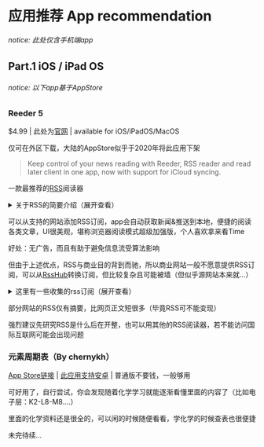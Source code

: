 # 应用推荐 App recommendation

###### notice: 此处仅含手机端app



## Part.1 iOS / iPad OS

###### notice: 以下app基于AppStore



### Reeder 5

$4.99 | 此处为[官网](https://reederapp.com/) | available for iOS/iPadOS/MacOS

仅可在外区下载，大陆的AppStore似乎于2020年将此应用下架

> Keep control of your news reading with Reeder, RSS reader and read later client in one app, now with support for iCloud syncing.

一款最推荐的[RSS](https://en.wikipedia.org/wiki/RSS)阅读器

<details>
<summary>关于RSS的简要介绍（展开查看）</summary>
<pre><code>
RSS (RDF Site Summary or Really Simple Syndication) is a web feed that allows users and applications to access updates to websites in a standardized, computer-readable format. Subscribing to RSS feeds can allow a user to keep track of many different websites in a single news aggregator, which constantly monitor sites for new content, removing the need for the user to manually check them. News aggregators (or "RSS readers") can be built into a browser, installed on a desktop computer, or installed on a mobile device.<br />Websites usually use RSS feeds to publish frequently updated information, such as blog entries, news headlines, episodes of audio and video series, or for distributing podcasts. An RSS document (called "feed", "web feed", or "channel") includes full or summarized text, and metadata, like publishing date and author's name. RSS formats are specified using a generic XML file.<br/>Although RSS formats have evolved from as early as March 1999, it was between 2005 and 2006 when RSS gained widespread use. RSS feed data is presented to users using software called a news aggregator and the passing of content is called web syndication. Users subscribe to feeds either by entering a feed's URI into the reader or by clicking on the browser's feed icon. The RSS reader checks the user's feeds regularly for new information and can automatically download it, if that function is enabled. 
</code></pre>
</details>


可以从支持的网站添加RSS订阅，app会自动获取新闻&推送到本地，便捷的阅读各类文章，UI很美观，堪称浏览器阅读模式超级加强版，个人喜欢拿来看Time

好处：无广告，而且有助于避免信息流受算法影响

但由于上述优点，RSS与商业目的背到而驰，所以商业网站一般不愿意提供RSS订阅，可以从[RssHub](https://docs.rsshub.app)转换订阅，但比较复杂且可能被墙（但似乎源网站本来就...）

<details>
<summary>这里有一些收集的rss订阅（展开查看）</summary>
<pre><code>
南方周末(转换)：https://feedx.net/rss/infzm.xml
ABC News(转换)(computers-and-technology可以被替换，但要在https://abc.net.au/news/topics中)：https://rsshub.app/abc/computers-and-technology
BBC News：http://feeds.bbci.co.uk/news/world/asia/rss.xml
Time(转换)：http://feeds2.feedburner.com/time/topstories
提供一个我早些时候用reeder导出的opml文件，下载后直接导入reeder中即可：https://github.com/WangHaoyu0621/Doc/tree/main/RSS
建议上RssHub去找喜欢的...
</code></pre>
</details>

部分网站的RSS仅有摘要，比网页正文短很多（毕竟RSS可不能变现）

强烈建议先研究RSS是什么后在开整，也可以用其他的RSS阅读器，若不能访问国际互联网可能会出现问题



### 元素周期表（By chernykh）

[App Store链接](https://apps.apple.com/cn/app/%E5%85%83%E7%B4%A0%E5%91%A8%E6%9C%9F%E8%A1%A8-2022/id1451726577) | [此应用支持安卓](https://play.google.com/store/apps/details?id=mendeleev.redlime) | 普通版不要钱，一般够用

可好用了，自行尝试，你会发现随着化学学习就能逐渐看懂里面的内容了（比如电子层：K2-L8-M8....）

里面的化学资料还是很全的，可以闲的时候随便看看，学化学的时候查表也很便捷



未完待续...

